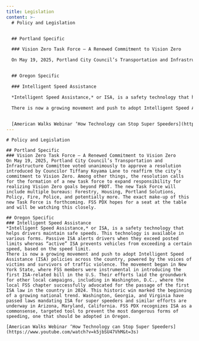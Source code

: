```yaml
---
title: Legislation
content: >-
  # Policy and Legislation


  ## Portland Specific

  ### Vision Zero Task Force – A Renewed Commitment to Vision Zero

  On May 19, 2025, Portland City Council’s Transportation and Infrastructure Committee voted unanimously to approve a resolution introduced by Councilor Tiffany Koyama Lane to reaffirm the city’s commitment to Vision Zero. Among other things, the resolution calls for the formation of a new task force to expand responsibility for realizing Vision Zero goals beyond PBOT. The new Task Force will include multiple bureaus: Forestry, Housing, Portland Solutions, Policy, Fire, Police, and potentially more. The exact make-up of this new Task Force is forthcoming. FSS PDX hopes for a seat at the table and will be watching this closely.


  ## Oregon Specific

  ### Intelligent Speed Assistance

  *Intelligent Speed Assistance,* or ISA, is a safety technology that helps drivers maintain safe speeds. This technology is available in various forms. Passive ISA alerts drivers when they exceed posted limits whereas “active” ISA prevents vehicles from exceeding a certain speed, based on the speed limit.

  There is now a growing movement and push to adopt Intelligent Speed Assistance (ISA) policies across the country, powered by the voices of victims and survivors of traffic violence. The movement began in New York State, where FSS members were instrumental in introducing the first ISA-related bill in the U.S. Their efforts laid the groundwork for other local campaigns, including in Washington, D.C., where the local FSS chapter successfully advocated for the passage of the first ISA law in the country in 2024. This historic win marked the beginning of a growing national trend. Washington, Georgia, and Virginia have passed laws mandating ISA for super speeders and similar efforts are underway in Arizona, Maryland, California. FSS PDX recognizes ISA as a commonsense, targeted tool to prevent the most dangerous forms of speeding, one that should be adopted in Oregon.


  [American Walks Webinar ‘How Technology can Stop Super Speeders](https://www.youtube.com/watch?v=k5jbSU47VhM&t=3s)
---
```

    # Policy and Legislation

    ## Portland Specific
    ### Vision Zero Task Force – A Renewed Commitment to Vision Zero
    On May 19, 2025, Portland City Council’s Transportation and Infrastructure Committee voted unanimously to approve a resolution introduced by Councilor Tiffany Koyama Lane to reaffirm the city’s commitment to Vision Zero. Among other things, the resolution calls for the formation of a new task force to expand responsibility for realizing Vision Zero goals beyond PBOT. The new Task Force will include multiple bureaus: Forestry, Housing, Portland Solutions, Policy, Fire, Police, and potentially more. The exact make-up of this new Task Force is forthcoming. FSS PDX hopes for a seat at the table and will be watching this closely.

    ## Oregon Specific
    ### Intelligent Speed Assistance
    *Intelligent Speed Assistance,* or ISA, is a safety technology that helps drivers maintain safe speeds. This technology is available in various forms. Passive ISA alerts drivers when they exceed posted limits whereas “active” ISA prevents vehicles from exceeding a certain speed, based on the speed limit.
    There is now a growing movement and push to adopt Intelligent Speed Assistance (ISA) policies across the country, powered by the voices of victims and survivors of traffic violence. The movement began in New York State, where FSS members were instrumental in introducing the first ISA-related bill in the U.S. Their efforts laid the groundwork for other local campaigns, including in Washington, D.C., where the local FSS chapter successfully advocated for the passage of the first ISA law in the country in 2024. This historic win marked the beginning of a growing national trend. Washington, Georgia, and Virginia have passed laws mandating ISA for super speeders and similar efforts are underway in Arizona, Maryland, California. FSS PDX recognizes ISA as a commonsense, targeted tool to prevent the most dangerous forms of speeding, one that should be adopted in Oregon.

    [American Walks Webinar ‘How Technology can Stop Super Speeders](https://www.youtube.com/watch?v=k5jbSU47VhM&t=3s)
